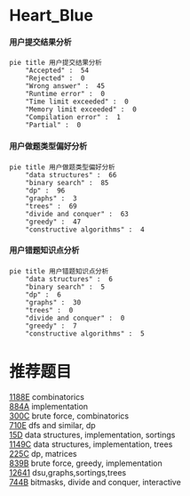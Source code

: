 # Heart_Blue

<!-- tabs:start -->



#### **用户提交结果分析**

```mermaid
pie title 用户提交结果分析
    "Accepted" :  54
    "Rejected" :  0
    "Wrong answer" :  45
    "Runtime error" :  0
    "Time limit exceeded" :  0
    "Memory limit exceeded" :  0
    "Compilation error" :  1
    "Partial" :  0
```

#### **用户做题类型偏好分析**

```mermaid
pie title 用户做题类型偏好分析
    "data structures" :  66
    "binary search" :  85
    "dp" :  96
    "graphs" :  3
    "trees" :  69
    "divide and conquer" :  63
    "greedy" :  47
    "constructive algorithms" :  4
```
#### **用户错题知识点分析**

```mermaid
pie title 用户错题知识点分析
    "data structures" :  6
    "binary search" :  5
    "dp" :  6
    "graphs" :  30
    "trees" :  0
    "divide and conquer" :  0
    "greedy" :  7
    "constructive algorithms" :  5
```



<!-- tabs:end -->
# 推荐题目
[1188E](https://codeforces.com/contest/1188/problem/E)		combinatorics		  
[884A](https://codeforces.com/contest/884/problem/A)		implementation		  
[300C](https://codeforces.com/contest/300/problem/C)		brute force,
                        combinatorics		  
[710E](https://codeforces.com/contest/710/problem/E)		dfs and similar,
                        dp		  
[15D](https://codeforces.com/contest/15/problem/D)		data structures,
                        implementation,
                        sortings		  
[1149C](https://codeforces.com/contest/1149/problem/C)		data structures,
                        implementation,
                        trees		  
[225C](https://codeforces.com/contest/225/problem/C)		dp,
                        matrices		  
[839B](https://codeforces.com/contest/839/problem/B)		brute force,
                        greedy,
                        implementation		  
[12641](https://codeforces.com/contest/1264/problem/1)		dsu,graphs,sortings,trees		  
[744B](https://codeforces.com/contest/744/problem/B)		bitmasks,
                        divide and conquer,
                        interactive		  
